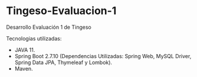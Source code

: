 # Tingeso-Evaluacion-1
Desarrollo Evaluación 1 de Tingeso


Tecnologias utilizadas:

- JAVA 11.
- Spring Boot 2.7.10 (Dependencias Utilizadas: Spring Web, MySQL Driver, Spring Data JPA, Thymeleaf y Lombok).
- Maven.

